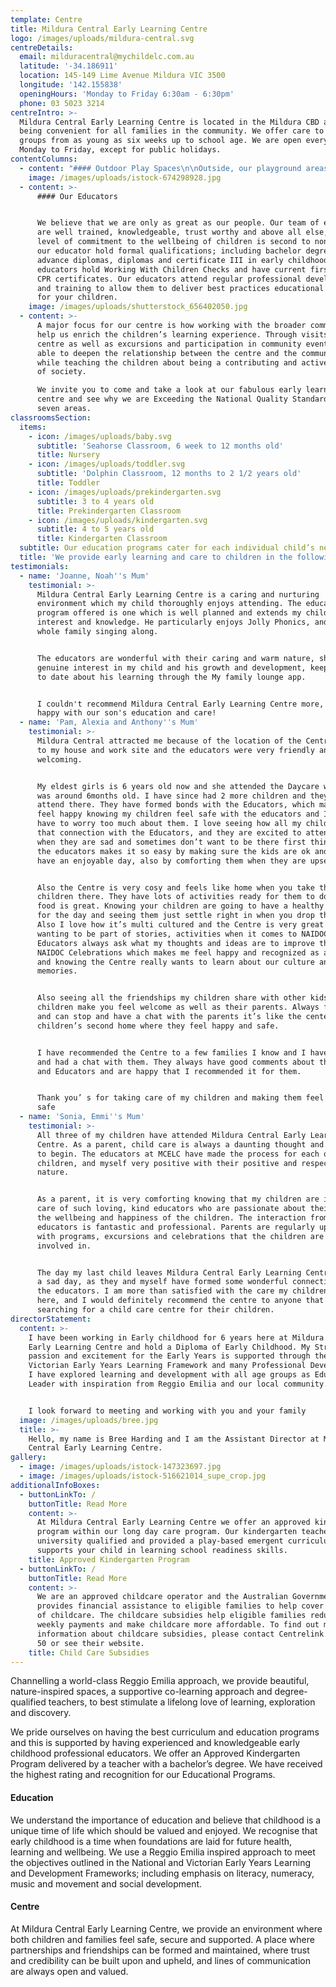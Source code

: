 ```yaml
---
template: Centre
title: Mildura Central Early Learning Centre
logo: /images/uploads/mildura-central.svg
centreDetails:
  email: milduracentral@mychildelc.com.au
  latitude: '-34.186911'
  location: 145-149 Lime Avenue Mildura VIC 3500
  longitude: '142.155838'
  openingHours: 'Monday to Friday 6:30am - 6:30pm'
  phone: 03 5023 3214
centreIntro: >-
  Mildura Central Early Learning Centre is located in the Mildura CBD area,
  being convenient for all families in the community. We offer care to all age
  groups from as young as six weeks up to school age. We are open every day from
  Monday to Friday, except for public holidays.
contentColumns:
  - content: "#### Outdoor Play Spaces\n\nOutside, our playground areas are a balance of natural and manmade elements and play surfaces – with sandpits, worm farm, vegetable patch, water tank, mud kitchen, bike path, gardens, a stage, cubbyhouse and lots of shade. We have carefully designed and planned spaces to encourage a stronger understanding of the environment and sustainability – while giving children the scope to explore, play and let their imaginations roam.\L\LOur cook freshly prepares and serves warm meals and snacks on the premises, taking into consideration any special dietary requirements. Our qualified and trained staff implement a developmental program that enhances and challenges each child's individual learning and promotes a safe and happy environment."
    image: /images/uploads/istock-674298928.jpg
  - content: >-
      #### Our Educators


      We believe that we are only as great as our people. Our team of educators
      are well trained, knowledgeable, trust worthy and above all else, their
      level of commitment to the wellbeing of children is second to none. All
      our educator hold formal qualifications; including bachelor degrees,
      advance diplomas, diplomas and certificate III in early childhood. All our
      educators hold Working With Children Checks and have current first aid and
      CPR certificates. Our educators attend regular professional development
      and training to allow them to deliver best practices educational programs
      for your children.
    image: /images/uploads/shutterstock_656402050.jpg
  - content: >-
      A major focus for our centre is how working with the broader community can
      help us enrich the children’s learning experience. Through visits to the
      centre as well as excursions and participation in community events, we are
      able to deepen the relationship between the centre and the community,
      while teaching the children about being a contributing and active member
      of society.

      We invite you to come and take a look at our fabulous early learning
      centre and see why we are Exceeding the National Quality Standard in all
      seven areas.
classroomsSection:
  items:
    - icon: /images/uploads/baby.svg
      subtitle: 'Seahorse Classroom, 6 week to 12 months old'
      title: Nursery
    - icon: /images/uploads/toddler.svg
      subtitle: 'Dolphin Classroom, 12 months to 2 1/2 years old'
      title: Toddler
    - icon: /images/uploads/prekindergarten.svg
      subtitle: 3 to 4 years old
      title: Prekindergarten Classroom
    - icon: /images/uploads/kindergarten.svg
      subtitle: 4 to 5 years old
      title: Kindergarten Classroom
  subtitle: Our education programs cater for each individual child’s needs.
  title: 'We provide early learning and care to children in the following classrooms:'
testimonials:
  - name: 'Joanne, Noah''s Mum'
    testimonial: >-
      Mildura Central Early Learning Centre is a caring and nurturing
      environment which my child thoroughly enjoys attending. The educational
      program offered is one which is well planned and extends my child's
      interest and knowledge. He particularly enjoys Jolly Phonics, and has the
      whole family singing along.


      The educators are wonderful with their caring and warm nature, showing a
      genuine interest in my child and his growth and development, keeping me up
      to date about his learning through the My family lounge app.


      I couldn't recommend Mildura Central Early Learning Centre more, we are so
      happy with our son's education and care!
  - name: 'Pam, Alexia and Anthony''s Mum'
    testimonial: >-
      Mildura Central attracted me because of the location of the Centre, close
      to my house and work site and the educators were very friendly and
      welcoming.


      My eldest girls is 6 years old now and she attended the Daycare when she
      was around 6months old. I have since had 2 more children and they both
      attend there. They have formed bonds with the Educators, which makes me
      feel happy knowing my children feel safe with the educators and I don’t
      have to worry too much about them. I love seeing how all my children show
      that connection with the Educators, and they are excited to attend. Even
      when they are sad and sometimes don’t want to be there first thing, but
      the educators makes it so easy by making sure the kids are ok and will
      have an enjoyable day, also by comforting them when they are upset.


      Also the Centre is very cosy and feels like home when you take the
      children there. They have lots of activities ready for them to do and the
      food is great. Knowing your children are going to have a healthy nutrition
      for the day and seeing them just settle right in when you drop them off.
      Also I love how it’s multi cultured and the Centre is very great in
      wanting to be part of stories, activities when it comes to NAIDOC day, The
      Educators always ask what my thoughts and ideas are to improve their
      NAIDOC Celebrations which makes me feel happy and recognized as a parent
      and knowing the Centre really wants to learn about our culture and
      memories.


      Also seeing all the friendships my children share with other kids-all the
      children make you feel welcome as well as their parents. Always friendly
      and can stop and have a chat with the parents it’s like the center is my
      children’s second home where they feel happy and safe.


      I have recommended the Centre to a few families I know and I have stopped
      and had a chat with them. They always have good comments about the Centre
      and Educators and are happy that I recommended it for them.


      Thank you’ s for taking care of my children and making them feel happy and
      safe
  - name: 'Sonia, Emmi''s Mum'
    testimonial: >-
      All three of my children have attended Mildura Central Early Learning
      Centre. As a parent, child care is always a daunting thought and process
      to begin. The educators at MCELC have made the process for each of my
      children, and myself very positive with their positive and respectful
      nature. 


      As a parent, it is very comforting knowing that my children are in the
      care of such loving, kind educators who are passionate about their job and
      the wellbeing and happiness of the children. The interaction from the
      educators is fantastic and professional. Parents are regularly updated
      with programs, excursions and celebrations that the children are always
      involved in. 


      The day my last child leaves Mildura Central Early Learning Centre will be
      a sad day, as they and myself have formed some wonderful connections with
      the educators. I am more than satisfied with the care my children receive
      here, and I would definitely recommend the centre to anyone that is
      searching for a child care centre for their children.
directorStatement:
  content: >-
    I have been working in Early childhood for 6 years here at Mildura Central
    Early Learning Centre and hold a Diploma of Early Childhood. My Strong
    passion and excitement for the Early Years is supported through the
    Victorian Early Years Learning Framework and many Professional Developments.
    I have explored learning and development with all age groups as Educational
    Leader with inspiration from Reggio Emilia and our local community. 


    I look forward to meeting and working with you and your family
  image: /images/uploads/bree.jpg
  title: >-
    Hello, my name is Bree Harding and I am the Assistant Director at Mildura
    Central Early Learning Centre.
gallery:
  - image: /images/uploads/istock-147323697.jpg
  - image: /images/uploads/istock-516621014_supe_crop.jpg
additionalInfoBoxes:
  - buttonLinkTo: /
    buttonTitle: Read More
    content: >-
      At Mildura Central Early Learning Centre we offer an approved kindergarten
      program within our long day care program. Our kindergarten teachers are
      university qualified and provided a play-based emergent curriculum that
      supports your child in learning school readiness skills.
    title: Approved Kindergarten Program
  - buttonLinkTo: /
    buttonTitle: Read More
    content: >-
      We are an approved childcare operator and the Australian Government
      provides financial assistance to eligible families to help cover the cost
      of childcare. The childcare subsidies help eligible families reduce their
      weekly payments and make childcare more affordable. To find out more
      information about childcare subsidies, please contact Centrelink on 13 61
      50 or see their website. 
    title: Child Care Subsidies
---
```

Channelling a world-class Reggio Emilia approach, we provide beautiful, nature-inspired spaces, a supportive co-learning approach and degree-qualified teachers, to best stimulate a lifelong love of learning, exploration and discovery.

We pride ourselves on having the best curriculum and education programs and this is supported by having experienced and knowledgeable early childhood professional educators. We offer an Approved Kindergarten Program delivered by a teacher with a bachelor’s degree. We have received the highest rating and recognition for our Educational Programs.

#### Education

We understand the importance of education and believe that childhood is a unique time of life which should be valued and enjoyed. We recognise that early childhood is a time when foundations are laid for future health, learning and wellbeing. We use a Reggio Emilia inspired approach to meet the objectives outlined in the National and Victorian Early Years Learning and Development Frameworks; including emphasis on literacy, numeracy, music and movement and social development. 

#### Centre

At Mildura Central Early Learning Centre, we provide an environment where both children and families feel safe, secure and supported. A place where partnerships and friendships can be formed and maintained, where trust and credibility can be built upon and upheld, and lines of communication are always open and valued.
